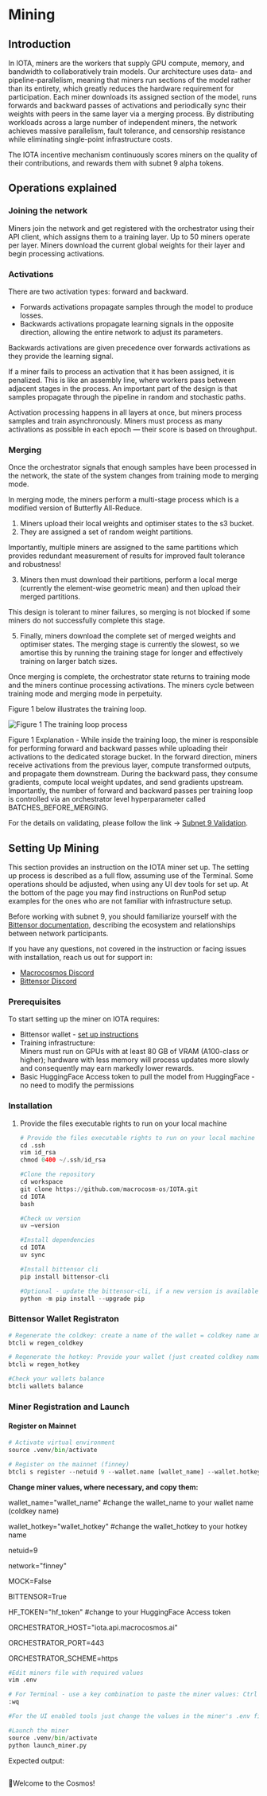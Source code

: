 # Mining

## Introduction

In IOTA, miners are the workers that supply GPU compute, memory, and bandwidth to collaboratively train models. Our architecture uses data- and pipeline-parallelism, meaning that miners run sections of the model rather than its entirety, which greatly reduces the hardware requirement for participation. Each miner downloads its assigned section of the model, runs forwards and backward passes of activations and periodically sync their weights with peers in the same layer via a merging process. By distributing workloads across a large number of independent miners, the network achieves massive parallelism, fault tolerance, and censorship resistance while eliminating single-point infrastructure costs.&#x20;

The IOTA incentive mechanism continuously scores miners on the quality of their contributions, and rewards them with subnet 9 alpha tokens.

## Operations explained

### Joining the network

Miners join the network and get registered with the orchestrator using their API client, which assigns them to a training layer. Up to 50 miners operate per layer. Miners download the current global weights for their layer and begin processing activations.

### Activations

There are two activation types: forward and backward.

* Forwards activations propagate samples through the model to produce losses.
* Backwards activations propagate learning signals in the opposite direction, allowing the entire network to adjust its parameters.

Backwards activations are given precedence over forwards activations as they provide the learning signal.

If a miner fails to process an activation that it has been assigned, it is penalized. This is like an assembly line, where workers pass between adjacent stages in the process. An important part of the design is that samples propagate through the pipeline in random and stochastic paths.

Activation processing happens in all layers at once, but miners process samples and train asynchronously. Miners must process as many activations as possible in each epoch — their score is based on throughput.

### Merging

Once the orchestrator signals that enough samples have been processed in the network, the state of the system changes from training mode to merging mode.&#x20;

In merging mode, the miners perform a multi-stage process which is a modified version of Butterfly All-Reduce.&#x20;

1. Miners upload their local weights and optimiser states to the s3 bucket.&#x20;
2. They are assigned a set of random weight partitions.&#x20;

Importantly, multiple miners are assigned to the same partitions which provides redundant measurement of results for improved fault tolerance and robustness!&#x20;

3. Miners then must download their partitions, perform a local merge (currently the element-wise geometric mean) and then upload their merged partitions.&#x20;

This design is tolerant to miner failures, so merging is not blocked if some miners do not successfully complete this stage.&#x20;

5. Finally, miners download the complete set of merged weights and optimiser states. The merging stage is currently the slowest, so we amortise this by running the training stage for longer and effectively training on larger batch sizes.

Once merging is complete, the orchestrator state returns to training mode and the miners continue processing activations. The miners cycle between training mode and merging mode in perpetuity.

Figure 1 below illustrates the training loop.

<img src="../../.gitbook/assets/file.excalidraw (2).svg" alt="Figure 1 The training loop process" class="gitbook-drawing">

Figure 1 Explanation - While inside the training loop, the miner is responsible for performing forward and backward passes while uploading their activations to the dedicated storage bucket. In the forward direction, miners receive activations from the previous layer, compute transformed outputs, and propagate them downstream. During the backward pass, they consume gradients, compute local weight updates, and send gradients upstream. Importantly, the number of forward and backward passes per training loop is controlled via an orchestrator level hyperparameter called BATCHES\_BEFORE\_MERGING.

For the details on validating, please follow the link -> [Subnet 9 Validation](https://docs.macrocosmos.ai/subnets/subnet-9-pre-training/subnet-9-validating).

## Setting Up Mining

This section provides an instruction on the IOTA miner set up. The setting up process is described as a full flow, assuming use of the Terminal. Some operations should be adjusted, when using any UI dev tools for set up. At the bottom of the page you may find instructions on RunPod setup examples for the ones who are not familiar with infrastructure setup.

Before working with subnet 9, you should familiarize yourself with the [Bittensor documentation](https://docs.bittensor.com/), describing the ecosystem and relationships between network participants.

If you have any questions, not covered in the instruction or facing issues with installation, reach us out for support in:

* ​[Macrocosmos Discord](https://discord.com/channels/1238450997848707082)
* [Bittensor Discord](https://discord.com/channels/799672011265015819/1162768567821930597)

### Prerequisites

To start setting up the miner on IOTA requires:

* Bittensor wallet - [set up instructions](https://docs.bittensor.com/working-with-keys)
* Training infrastructure:\
  Miners must run on GPUs with at least 80 GB of VRAM (A100-class or higher); hardware with less memory will process updates more slowly and consequently may earn markedly lower rewards.
* Basic HuggingFace Access token to pull the model from HuggingFace - no need to modify the permissions

### Installation

1.  Provide the files executable rights to run on your local machine

    ```python
    # Provide the files executable rights to run on your local machine
    cd .ssh
    vim id_rsa
    chmod 0400 ~/.ssh/id_rsa

    #Clone the repository
    cd workspace
    git clone https://github.com/macrocosm-os/IOTA.git
    cd IOTA
    bash

    #Check uv version
    uv –version

    #Install dependencies
    cd IOTA
    uv sync

    #Install bittensor cli
    pip install bittensor-cli

    #Optional - update the bittensor-cli, if a new version is available
    python -m pip install --upgrade pip
    ```

### Bittensor Wallet Registraton

```python
# Regenerate the coldkey: create a name of the wallet = coldkey name and provide your Bittensor Wallet mnemonic key.
btcli w regen_coldkey

# Regenerate the hotkey: Provide your wallet (just created coldkey name) and create a name of the hotkey (do not insert your actual key symbolic combination).
btcli w regen_hotkey

#Check your wallets balance
btcli wallets balance
```

### Miner Registration and Launch

#### Register on Mainnet

```python
# Activate virtual environment
source .venv/bin/activate

# Register on the mainnet (finney)
btcli s register --netuid 9 --wallet.name [wallet_name] --wallet.hotkey [wallet.hotkey]
```

**Change miner values, where necessary, and copy them:**

wallet\_name="wallet\_name" #change the wallet\_name to your wallet name (coldkey name)

wallet\_hotkey="wallet\_hotkey" #change the wallet\_hotkey to your hotkey name

netuid=9

network="finney"

MOCK=False

BITTENSOR=True

HF\_TOKEN="hf\_token" #change to your HuggingFace Access token

ORCHESTRATOR\_HOST="iota.api.macrocosmos.ai"

ORCHESTRATOR\_PORT=443

ORCHESTRATOR\_SCHEME=https

```python
#Edit miners file with required values
vim .env

# For Terminal - use a key combination to paste the miner values: Ctrl + Shift + V (Cmd + V)
:wq

#For the UI enabled tools just change the values in the miner's .env file

#Launch the miner
source .venv/bin/activate
python launch_miner.py
```

Expected output:

<figure><img src="../../.gitbook/assets/Screenshot 2025-06-01 at 20.22.01.png" alt=""><figcaption></figcaption></figure>

🎉Welcome to the Cosmos!
